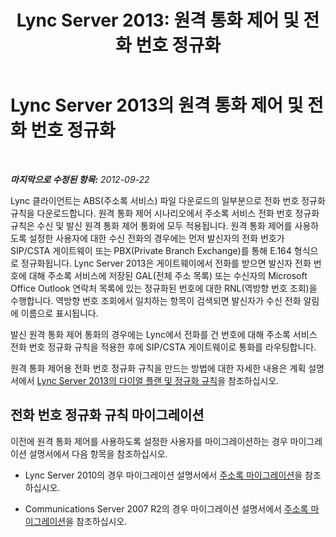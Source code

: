 ﻿---
title: 'Lync Server 2013: 원격 통화 제어 및 전화 번호 정규화'
TOCTitle: 원격 통화 제어 및 전화 번호 정규화
ms:assetid: 291d9e87-4c65-4ea2-888f-517741391de5
ms:mtpsurl: https://technet.microsoft.com/ko-kr/library/Gg558630(v=OCS.15)
ms:contentKeyID: 49303128
ms.date: 08/10/2015
mtps_version: v=OCS.15
ms.translationtype: HT
---

# Lync Server 2013의 원격 통화 제어 및 전화 번호 정규화

 

_**마지막으로 수정된 항목:** 2012-09-22_

Lync 클라이언트는 ABS(주소록 서비스) 파일 다운로드의 일부분으로 전화 번호 정규화 규칙을 다운로드합니다. 원격 통화 제어 시나리오에서 주소록 서비스 전화 번호 정규화 규칙은 수신 및 발신 원격 통화 제어 통화에 모두 적용됩니다. 원격 통화 제어를 사용하도록 설정한 사용자에 대한 수신 전화의 경우에는 먼저 발신자의 전화 번호가 SIP/CSTA 게이트웨이 또는 PBX(Private Branch Exchange)를 통해 E.164 형식으로 정규화됩니다. Lync Server 2013은 게이트웨이에서 전화를 받으면 발신자 전화 번호에 대해 주소록 서비스에 저장된 GAL(전체 주소 목록) 또는 수신자의 Microsoft Office Outlook 연락처 목록에 있는 정규화된 번호에 대한 RNL(역방향 번호 조회)을 수행합니다. 역방향 번호 조회에서 일치하는 항목이 검색되면 발신자가 수신 전화 알림에 이름으로 표시됩니다.

발신 원격 통화 제어 통화의 경우에는 Lync에서 전화를 건 번호에 대해 주소록 서비스 전화 번호 정규화 규칙을 적용한 후에 SIP/CSTA 게이트웨이로 통화를 라우팅합니다.

원격 통화 제어용 전화 번호 정규화 규칙을 만드는 방법에 대한 자세한 내용은 계획 설명서에서 [Lync Server 2013의 다이얼 플랜 및 정규화 규칙](lync-server-2013-dial-plans-and-normalization-rules.md)을 참조하십시오.

## 전화 번호 정규화 규칙 마이그레이션

이전에 원격 통화 제어를 사용하도록 설정한 사용자를 마이그레이션하는 경우 마이그레이션 설명서에서 다음 항목을 참조하십시오.

  - Lync Server 2010의 경우 마이그레이션 설명서에서 [주소록 마이그레이션](migrate-address-book.md)을 참조하십시오.

  - Communications Server 2007 R2의 경우 마이그레이션 설명서에서 [주소록 마이그레이션](migrate-address-book_1.md)을 참조하십시오.

